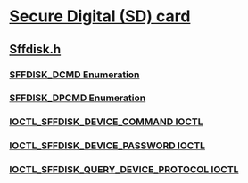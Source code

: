 # [Secure Digital (SD) card](../_sd/index.md)
## [Sffdisk.h](index.md)
### [SFFDISK_DCMD Enumeration](../sffdisk/ne-sffdisk-sffdisk_dcmd.md)
### [SFFDISK_DPCMD Enumeration](../sffdisk/ne-sffdisk-sffdisk_dpcmd.md)
### [IOCTL_SFFDISK_DEVICE_COMMAND IOCTL](../sffdisk/ni-sffdisk-ioctl_sffdisk_device_command.md)
### [IOCTL_SFFDISK_DEVICE_PASSWORD IOCTL](../sffdisk/ni-sffdisk-ioctl_sffdisk_device_password.md)
### [IOCTL_SFFDISK_QUERY_DEVICE_PROTOCOL IOCTL](../sffdisk/ni-sffdisk-ioctl_sffdisk_query_device_protocol.md)
